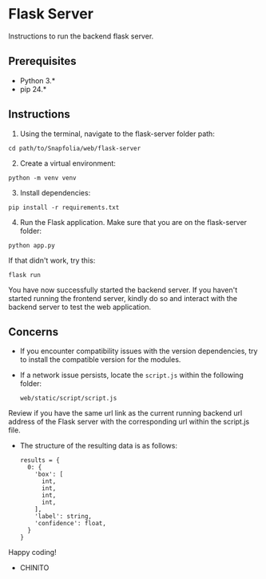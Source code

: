 # Flask Server

Instructions to run the backend flask server.

## Prerequisites

- Python 3.\*
- pip 24.\*

## Instructions

1. Using the terminal, navigate to the flask-server folder path:

```
cd path/to/Snapfolia/web/flask-server
```

2. Create a virtual environment:

```
python -m venv venv
```

3. Install dependencies:

```
pip install -r requirements.txt
```

4. Run the Flask application. Make sure that you are on the flask-server folder:

```
python app.py
```

If that didn't work, try this:

```
flask run
```

You have now successfully started the backend server. If you haven't started running the frontend server, kindly do so and interact with the backend server to test the web application.

## Concerns

- If you encounter compatibility issues with the version dependencies, try to install the compatible version for the modules.

- If a network issue persists, locate the `script.js` within the following folder:
  ```
  web/static/script/script.js
  ```

Review if you have the same url link as the current running backend url address of the Flask server with the corresponding url within the script.js file.

- The structure of the resulting data is as follows:
  ```
  results = {
    0: {
      'box': [
        int,
        int,
        int,
        int,
      ],
      'label': string,
      'confidence': float,
    }
  }
  ```

Happy coding!

- CHlNlTO
